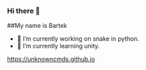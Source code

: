 ### Hi there 👋

##My name is Bartek

- 🔭 I’m currently working on snake in python.
- 🌱 I’m currently learning unity.

https://unknowncmds.github.io
